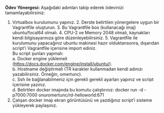<b>Ödev Yönergesi:</b> Aşağıdaki adımları takip ederek ödevinizi tamamlayabilirsiniz:</br>
1. Virtualbox kurulumunu yapınız. 2. Derste belirtilen yönergelere uygun bir Vagrantfile oluşturun. 3. Bu Vagrantfile box (kullanacağı imaj) ubuntu/focal64 olmalı. 4. CPU-2 ve Memory 2048 olmalı, kaynakları kendi bilgisayarınıza göre
düzenleyebilirsiniz. 5. Vagrantfile ile kurulumunu yapacağınız ubuntu makinesi hazır olduktansonra, dışarıdan script'i Vagrantfile içerisine import ediniz. </br>
Bu script şunları yapmalı:</br>
a. Docker engine yüklemeli (https://docs.docker.com/engine/install/ubuntu/). </br>
b. Hostname değiştirmeli (TR karakter kullanmadan kendi adınızı yazabilirsiniz. Örneğin, omertunc). </br>
c. Ssh ile bağlanabilmeniz için gerekli gerekli ayarları yapınız ve script içerisine yazınız. </br>
d. Belirtilen docker imajında bu komutu çalıştırınız: docker run -d -p7000:7000 onuromertunc/rd-helloworld:671 </br>
6. Çalışan docker imajı ekran görüntüsünü ve yazdığınız script’i sisteme yükleyerek paylaşınız.
